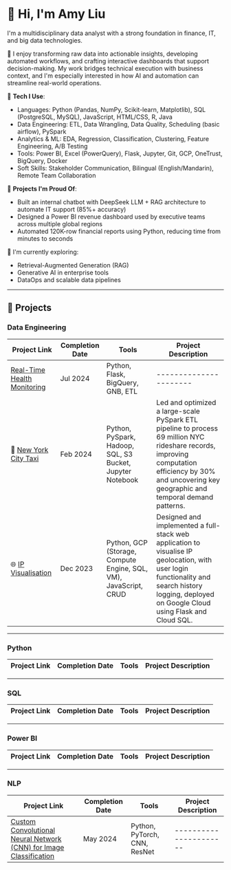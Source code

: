 # 👋 Hi, I'm Amy Liu

I'm a multidisciplinary data analyst with a strong foundation in finance, IT, and big data technologies.

🧠 I enjoy transforming raw data into actionable insights, developing automated workflows, and crafting interactive dashboards that support decision-making. My work bridges technical execution with business context, and I'm especially interested in how AI and automation can streamline real-world operations.

🔧 **Tech I Use**:  
- Languages: Python (Pandas, NumPy, Scikit-learn, Matplotlib), SQL (PostgreSQL, MySQL), JavaScript, HTML/CSS, R, Java
- Data Engineering: ETL, Data Wrangling, Data Quality, Scheduling (basic airflow), PySpark
- Analytics & ML: EDA, Regression, Classification, Clustering, Feature Engineering, A/B Testing
- Tools: Power BI, Excel (PowerQuery), Flask, Jupyter, Git, GCP, OneTrust, BigQuery, Docker
- Soft Skills: Stakeholder Communication, Bilingual (English/Mandarin), Remote Team Collaboration


🚀 **Projects I'm Proud Of**:  
- Built an internal chatbot with DeepSeek LLM + RAG architecture to automate IT support (85%+ accuracy)  
- Designed a Power BI revenue dashboard used by executive teams across multiple global regions  
- Automated 120K-row financial reports using Python, reducing time from minutes to seconds

🌱 I'm currently exploring:  
- Retrieval-Augmented Generation (RAG)  
- Generative AI in enterprise tools  
- DataOps and scalable data pipelines

---
## 🚀 Projects

### Data Engineering

| Project Link | Completion Date | Tools | Project Description |
|--------------|-----------------|-------|----------------------|
|[Real-Time Health Monitoring](#)|Jul 2024|Python, Flask, BigQuery, GNB, ETL|----------------------|
| 🚗 [New York City Taxi](#) | Feb 2024 | Python, PySpark, Hadoop, SQL, S3 Bucket, Jupyter Notebook | Led and optimized a large-scale PySpark ETL pipeline to process 69 million NYC rideshare records, improving computation efficiency by 30% and uncovering key geographic and temporal demand patterns. |
| 🌐 [IP Visualisation](https://github.com/amy0825/Map_mini_project) | Dec 2023 | Python, GCP (Storage, Compute Engine, SQL, VM), JavaScript, CRUD | Designed and implemented a full-stack web application to visualise IP geolocation, with user login functionality and search history logging, deployed on Google Cloud using Flask and Cloud SQL. |


---
### Python
| Project Link | Completion Date | Tools | Project Description |
|--------------|-----------------|-------|----------------------|

---
### SQL
| Project Link | Completion Date | Tools | Project Description |
|--------------|-----------------|-------|----------------------|

---
### Power BI
| Project Link | Completion Date | Tools | Project Description |
|--------------|-----------------|-------|----------------------|

---
### NLP
| Project Link | Completion Date | Tools | Project Description |
|--------------|-----------------|-------|----------------------|
|[Custom Convolutional Neural Network (CNN) for Image Classification](#)|May 2024|Python, PyTorch, CNN, ResNet|----------------------|
